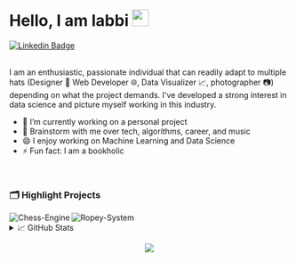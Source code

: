 <!-- Introduction -->
# Hello, I am labbi <img src="https://raw.githubusercontent.com/MartinHeinz/MartinHeinz/master/wave.gif" width="30px">
<div align="">

  [![Linkedin Badge](https://img.shields.io/badge/-LinkedIn-blue?style=flat-square&logo=Linkedin&logoColor=white&link=https://www.linkedin.com/in/labbi-karmacharya/)](https://www.linkedin.com/in/labbi-karmacharya/)
  <!--- [![Gmail Badge](https://img.shields.io/badge/-sy@mangotree.dev-c14438?style=flat-square&logo=Gmail&logoColor=white&link=mailto:[]mailto:[]) -->
</div>


<!-- Bio and interest -->
<br>
I am an enthusiastic, passionate individual that can readily adapt to multiple hats (Designer 🎨 Web Developer 🌐, Data Visualizer 📈, photographer 📷) depending on what the project demands. I've developed a strong interest in data science and picture myself working in this industry.

- 🔭 I’m currently working on a personal project
- 💬 Brainstorm with me over tech, algorithms, career, and music 
- 😄 I enjoy working on Machine Learning and Data Science
- ⚡ Fun fact: I am a bookholic
<br/>


<!-- Projects -->
### 🗂️ Highlight Projects
<p align="center">
  <a href="https://github.com/karmasta13/Chess-Engine">
    <img align="left" src="https://github-readme-stats.vercel.app/api/pin/?username=karmasta13&repo=Chess-Engine&show_icons=true&line_height=27&title_color=6aa6f8&text_color=8a919a&icon_color=6aa6f8&bg_color=22272e" alt="Chess-Engine" />
  </a>

  <a href="https://github.com/karmasta13/Ropey-System">
    <img align="left" src="https://github-readme-stats.vercel.app/api/pin/?username=karmasta13&repo=Ropey-System&show_icons=true&line_height=27&title_color=6aa6f8&text_color=8a919a&icon_color=6aa6f8&bg_color=22272e" alt="Ropey-System" />
  </a>
</p>

<br>


<!-- Stats -->
<details> 

<summary> 📈 GitHub Stats </summary>

| <a><img align="center" src="https://github-readme-stats.vercel.app/api?username=karmasta13&show_icons=true&include_all_commits=true&theme=apprentice&hide_border=true" alt="Karmasta's github stats"/></a> | <a> <img align="center" src="https://github-readme-stats.vercel.app/api/top-langs/?username=karmasta13&layout=compact&theme=apprentice&hide_border=true" /></a> |
| ------------- | ------------- |

[![activity graph](https://activity-graph.herokuapp.com/graph?username=karmasta13&custom_title=Karmasta's%20activity%20graph&theme=github&hide_border=true&radius=16)](https://github.com/ashutosh00710/github-readme-activity-graph)

</details> 


<!-- Design -->
<p align="center">
  <img src="https://capsule-render.vercel.app/api?type=waving&color=gradient&height=60&section=footer"/>
</p>
